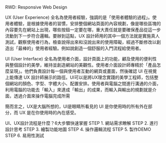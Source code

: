 RWD: Responsive Web Design


UX (User Experience)
全名為使用者經驗，強調的是「使用者體驗的過程」。使用者體驗，是根據使用者的習慣，安排整個網站頁面的內容規劃，像是哪些區塊的內容要先在網站上出現，哪些按鈕一定要在哪，重大責任就是要確保產品從這一步流動到下一步符合邏輯。要辦到這點，UX 設計師用的其中一個方法就是實施真人測試，觀察使用者行為，檢查說得出來和沒說出來的使用障礙，經過不斷修改以創造出「最棒的」使用者經驗。例如說創造一個舒服的入門流程給使用者。


UI (User Interface)
全名為使用者介面，設計頁面上的功能，顧及使用的便利性與整個設計的美學，維持並創造網站的美觀性。使用者介面設計師專精於「產品怎麼呈現」。他們負責設計每一個與使用者互動的網頁或畫面，然後確認 UI 在視覺上能傳達 UX 設計師展示的路徑。UI可以是將UX理念實踐的美學工程師，包括整個網站的顏色、字型、字體大小、配置安排。使用者與電腦之間進行溝通的介面，利用電腦的功能去「輸入」來達成「輸出」的成果，而輸入與輸出的規劃就是介面，透過介面來操作電腦完成所需



簡而言之，UX是大腦所想的，UI是眼睛所看見的
UI 是你使用時的所有外在部分，而 UX 是在你使用時的內在感受。


UI、UX設計流程是什麼？6大步驟快速掌握
STEP 1. 網站需求瞭解
STEP 2. 進行設計思考
STEP 3. 繪製功能地圖
STEP 4. 操作邏輯流程
STEP 5. 製作DEMO
STEP 6. 易用性測試